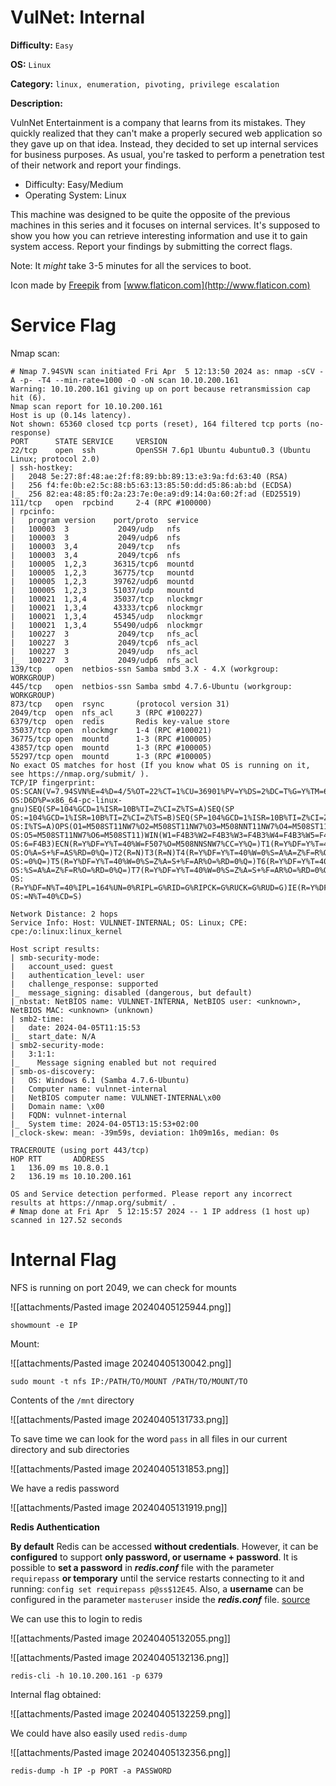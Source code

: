 # VulNet: Internal

**Difficulty:** `Easy`

**OS:** `Linux`

**Category:** `linux, enumeration, pivoting, privilege escalation`

**Description:**

VulnNet Entertainment is a company that learns from its mistakes. They quickly realized that they can't make a properly secured web application so they gave up on that idea. Instead, they decided to set up internal services for business purposes. As usual, you're tasked to perform a penetration test of their network and report your findings.  

- Difficulty: Easy/Medium
- Operating System: Linux

This machine was designed to be quite the opposite of the previous machines in this series and it focuses on internal services. It's supposed to show you how you can retrieve interesting information and use it to gain system access. Report your findings by submitting the correct flags.

Note: It _might_ take 3-5 minutes for all the services to boot.

Icon made by [Freepik](https://www.freepik.com) from [www.flaticon.com](http://www.flaticon.com)
# Service Flag

Nmap scan:

```shell
# Nmap 7.94SVN scan initiated Fri Apr  5 12:13:50 2024 as: nmap -sCV -A -p- -T4 --min-rate=1000 -O -oN scan 10.10.200.161
Warning: 10.10.200.161 giving up on port because retransmission cap hit (6).
Nmap scan report for 10.10.200.161
Host is up (0.14s latency).
Not shown: 65360 closed tcp ports (reset), 164 filtered tcp ports (no-response)
PORT      STATE SERVICE     VERSION
22/tcp    open  ssh         OpenSSH 7.6p1 Ubuntu 4ubuntu0.3 (Ubuntu Linux; protocol 2.0)
| ssh-hostkey: 
|   2048 5e:27:8f:48:ae:2f:f8:89:bb:89:13:e3:9a:fd:63:40 (RSA)
|   256 f4:fe:0b:e2:5c:88:b5:63:13:85:50:dd:d5:86:ab:bd (ECDSA)
|_  256 82:ea:48:85:f0:2a:23:7e:0e:a9:d9:14:0a:60:2f:ad (ED25519)
111/tcp   open  rpcbind     2-4 (RPC #100000)
| rpcinfo: 
|   program version    port/proto  service
|   100003  3           2049/udp   nfs
|   100003  3           2049/udp6  nfs
|   100003  3,4         2049/tcp   nfs
|   100003  3,4         2049/tcp6  nfs
|   100005  1,2,3      36315/tcp6  mountd
|   100005  1,2,3      36775/tcp   mountd
|   100005  1,2,3      39762/udp6  mountd
|   100005  1,2,3      51037/udp   mountd
|   100021  1,3,4      35037/tcp   nlockmgr
|   100021  1,3,4      43333/tcp6  nlockmgr
|   100021  1,3,4      45345/udp   nlockmgr
|   100021  1,3,4      55490/udp6  nlockmgr
|   100227  3           2049/tcp   nfs_acl
|   100227  3           2049/tcp6  nfs_acl
|   100227  3           2049/udp   nfs_acl
|_  100227  3           2049/udp6  nfs_acl
139/tcp   open  netbios-ssn Samba smbd 3.X - 4.X (workgroup: WORKGROUP)
445/tcp   open  netbios-ssn Samba smbd 4.7.6-Ubuntu (workgroup: WORKGROUP)
873/tcp   open  rsync       (protocol version 31)
2049/tcp  open  nfs_acl     3 (RPC #100227)
6379/tcp  open  redis       Redis key-value store
35037/tcp open  nlockmgr    1-4 (RPC #100021)
36775/tcp open  mountd      1-3 (RPC #100005)
43857/tcp open  mountd      1-3 (RPC #100005)
55297/tcp open  mountd      1-3 (RPC #100005)
No exact OS matches for host (If you know what OS is running on it, see https://nmap.org/submit/ ).
TCP/IP fingerprint:
OS:SCAN(V=7.94SVN%E=4%D=4/5%OT=22%CT=1%CU=36901%PV=Y%DS=2%DC=T%G=Y%TM=660FD
OS:D6D%P=x86_64-pc-linux-gnu)SEQ(SP=104%GCD=1%ISR=10B%TI=Z%CI=Z%TS=A)SEQ(SP
OS:=104%GCD=1%ISR=10B%TI=Z%CI=Z%TS=B)SEQ(SP=104%GCD=1%ISR=10B%TI=Z%CI=Z%II=
OS:I%TS=A)OPS(O1=M508ST11NW7%O2=M508ST11NW7%O3=M508NNT11NW7%O4=M508ST11NW7%
OS:O5=M508ST11NW7%O6=M508ST11)WIN(W1=F4B3%W2=F4B3%W3=F4B3%W4=F4B3%W5=F4B3%W
OS:6=F4B3)ECN(R=Y%DF=Y%T=40%W=F507%O=M508NNSNW7%CC=Y%Q=)T1(R=Y%DF=Y%T=40%S=
OS:O%A=S+%F=AS%RD=0%Q=)T2(R=N)T3(R=N)T4(R=Y%DF=Y%T=40%W=0%S=A%A=Z%F=R%O=%RD
OS:=0%Q=)T5(R=Y%DF=Y%T=40%W=0%S=Z%A=S+%F=AR%O=%RD=0%Q=)T6(R=Y%DF=Y%T=40%W=0
OS:%S=A%A=Z%F=R%O=%RD=0%Q=)T7(R=Y%DF=Y%T=40%W=0%S=Z%A=S+%F=AR%O=%RD=0%Q=)U1
OS:(R=Y%DF=N%T=40%IPL=164%UN=0%RIPL=G%RID=G%RIPCK=G%RUCK=G%RUD=G)IE(R=Y%DFI
OS:=N%T=40%CD=S)

Network Distance: 2 hops
Service Info: Host: VULNNET-INTERNAL; OS: Linux; CPE: cpe:/o:linux:linux_kernel

Host script results:
| smb-security-mode: 
|   account_used: guest
|   authentication_level: user
|   challenge_response: supported
|_  message_signing: disabled (dangerous, but default)
|_nbstat: NetBIOS name: VULNNET-INTERNA, NetBIOS user: <unknown>, NetBIOS MAC: <unknown> (unknown)
| smb2-time: 
|   date: 2024-04-05T11:15:53
|_  start_date: N/A
| smb2-security-mode: 
|   3:1:1: 
|_    Message signing enabled but not required
| smb-os-discovery: 
|   OS: Windows 6.1 (Samba 4.7.6-Ubuntu)
|   Computer name: vulnnet-internal
|   NetBIOS computer name: VULNNET-INTERNAL\x00
|   Domain name: \x00
|   FQDN: vulnnet-internal
|_  System time: 2024-04-05T13:15:53+02:00
|_clock-skew: mean: -39m59s, deviation: 1h09m16s, median: 0s

TRACEROUTE (using port 443/tcp)
HOP RTT       ADDRESS
1   136.09 ms 10.8.0.1
2   136.19 ms 10.10.200.161

OS and Service detection performed. Please report any incorrect results at https://nmap.org/submit/ .
# Nmap done at Fri Apr  5 12:15:57 2024 -- 1 IP address (1 host up) scanned in 127.52 seconds

```

# Internal Flag

NFS is running on port 2049, we can check for mounts

![[attachments/Pasted image 20240405125944.png]]

```shell
showmount -e IP
```

Mount:

![[attachments/Pasted image 20240405130042.png]]

```shell
sudo mount -t nfs IP:/PATH/TO/MOUNT /PATH/TO/MOUNT/TO
```

Contents of the `/mnt` directory

![[attachments/Pasted image 20240405131733.png]]

To save time we can look for the word `pass` in all files in our current directory and sub directories

![[attachments/Pasted image 20240405131853.png]]

We have a redis password

![[attachments/Pasted image 20240405131919.png]]

**Redis Authentication**

**By default** Redis can be accessed **without credentials**. However, it can be **configured** to support **only password, or username + password**. It is possible to **set a password** in _**redis.conf**_ file with the parameter `requirepass` **or temporary** until the service restarts connecting to it and running: `config set requirepass p@ss$12E45`. Also, a **username** can be configured in the parameter `masteruser` inside the _**redis.conf**_ file. [source](https://book.hacktricks.xyz/network-services-pentesting/6379-pentesting-redis)

We can use this to login to redis 

![[attachments/Pasted image 20240405132055.png]]

![[attachments/Pasted image 20240405132136.png]]

```shell
redis-cli -h 10.10.200.161 -p 6379
```

Internal flag obtained:

![[attachments/Pasted image 20240405132259.png]]

We could have also easily used `redis-dump`

![[attachments/Pasted image 20240405132356.png]]

```shell
redis-dump -h IP -p PORT -a PASSWORD
```

